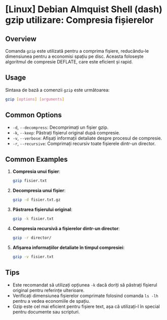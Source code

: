 # [Linux] Debian Almquist Shell (dash) gzip utilizare: Compresia fișierelor

## Overview
Comanda `gzip` este utilizată pentru a comprima fișiere, reducându-le dimensiunea pentru a economisi spațiu pe disc. Aceasta folosește algoritmul de compresie DEFLATE, care este eficient și rapid.

## Usage
Sintaxa de bază a comenzii `gzip` este următoarea:

```bash
gzip [options] [arguments]
```

## Common Options
- `-d`, `--decompress`: Decomprimați un fișier gzip.
- `-k`, `--keep`: Păstrați fișierul original după compresie.
- `-v`, `--verbose`: Afișați informații detaliate despre procesul de compresie.
- `-r`, `--recursive`: Comprimați recursiv toate fișierele dintr-un director.

## Common Examples
1. **Compresia unui fișier**:
   ```bash
   gzip fisier.txt
   ```

2. **Decompresia unui fișier**:
   ```bash
   gzip -d fisier.txt.gz
   ```

3. **Păstrarea fișierului original**:
   ```bash
   gzip -k fisier.txt
   ```

4. **Compresia recursivă a fișierelor dintr-un director**:
   ```bash
   gzip -r director/
   ```

5. **Afișarea informațiilor detaliate în timpul compresiei**:
   ```bash
   gzip -v fisier.txt
   ```

## Tips
- Este recomandat să utilizați opțiunea `-k` dacă doriți să păstrați fișierul original pentru referințe ulterioare.
- Verificați dimensiunea fișierelor comprimate folosind comanda `ls -lh` pentru a vedea economiile de spațiu.
- Gzip este cel mai eficient pentru fișiere text, așa că utilizați-l în special pentru documente sau scripturi.